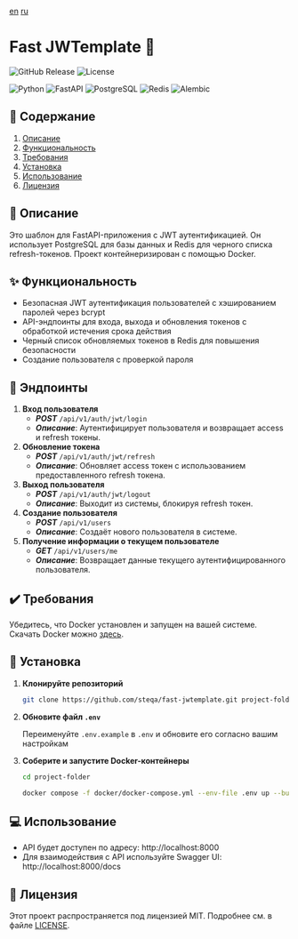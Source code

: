 [en](../README.md) [ru](README.ru.md)

# Fast JWTemplate :rocket:

![GitHub Release](https://img.shields.io/github/v/release/steqa/fast-jwtemplate) ![License](https://img.shields.io/badge/license-MIT-green)

![Python](https://img.shields.io/badge/Python-3.13-blue?style=flat&logo=python&logoColor=white) ![FastAPI](https://img.shields.io/badge/FastAPI-009688?style=flat&logo=fastapi&logoColor=white) ![PostgreSQL](https://img.shields.io/badge/PostgreSQL-336791?style=flat&logo=postgresql&logoColor=white) ![Redis](https://img.shields.io/badge/Redis-D02C2A?style=flat&logo=redis&logoColor=white) ![Alembic](https://img.shields.io/badge/Alembic-b57414?style=flat&logo=python&logoColor=white)

## :bookmark_tabs: Содержание
1. [Описание](#описание)
2. [Функциональность](#функциональность)
3. [Требования](#требования)
4. [Установка](#установка)
5. [Использование](#использование)
6. [Лицензия](#лицензия)
## :memo: Описание

Это шаблон для FastAPI-приложения с JWT аутентификацией. Он использует PostgreSQL для базы данных и Redis для черного списка refresh-токенов. Проект контейнеризирован с помощью Docker.

## :sparkles: Функциональность

- Безопасная JWT аутентификация пользователей с хэшированием паролей через bcrypt
- API-эндпоинты для входа, выхода и обновления токенов с обработкой истечения срока действия
- Черный список обновляемых токенов в Redis для повышения безопасности
- Создание пользователя с проверкой пароля

## :electric_plug: Эндпоинты

1. **Вход пользователя**
	- _**POST**_ `/api/v1/auth/jwt/login`
	- _**Описание**_: Аутентифицирует пользователя и возвращает access и refresh токены.
2. **Обновление токена**
	- _**POST**_ `/api/v1/auth/jwt/refresh`
	- _**Описание**_: Обновляет access токен с использованием предоставленного refresh токена.
3. **Выход пользователя**
	- _**POST**_ `/api/v1/auth/jwt/logout`
	- _**Описание**_: Выходит из системы, блокируя refresh токен.
4. **Создание пользователя**
	- _**POST**_ `/api/v1/users`
	- _**Описание**_: Создаёт нового пользователя в системе.
5. **Получение информации о текущем пользователе**
	- _**GET**_ `/api/v1/users/me`
	- _**Описание**_: Возвращает данные текущего аутентифицированного пользователя.

## :heavy_check_mark: Требования

Убедитесь, что Docker установлен и запущен на вашей системе. Скачать Docker можно [здесь](https://www.docker.com/get-started).

## :wrench: Установка

1. **Клонируйте репозиторий**

	```bash
	git clone https://github.com/steqa/fast-jwtemplate.git project-folder
	```

2. **Обновите файл `.env`**

	Переименуйте `.env.example` в `.env` и обновите его согласно вашим настройкам

3. **Соберите и запустите Docker-контейнеры**

	```bash
	cd project-folder
	```
	```bash
	docker compose -f docker/docker-compose.yml --env-file .env up --build
	```

## :computer: Использование
- API будет доступен по адресу: http://localhost:8000
- Для взаимодействия с API используйте Swagger UI: http://localhost:8000/docs

## :scroll: Лицензия
Этот проект распространяется под лицензией MIT. Подробнее см. в файле [LICENSE](LICENSE).
